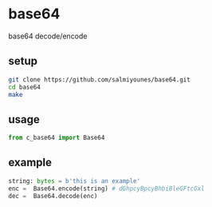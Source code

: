 # base64
base64 decode/encode 


## setup 

```sh
git clone https://github.com/salmiyounes/base64.git
cd base64
make
```

## usage

```python
from c_base64 import Base64
```
## example
```python
string: bytes = b'this is an example'
enc =  Base64.encode(string) # dGhpcyBpcyBhbiBleGFtcGxl
dec =  Base64.decode(enc)
```
